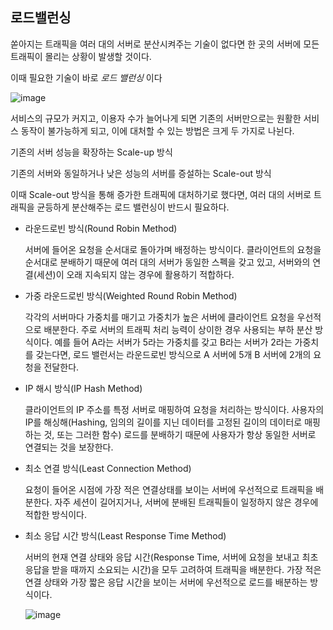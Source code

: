 ## 로드밸런싱

쏟아지는 트래픽을 여러 대의 서버로 분산시켜주는 기술이 없다면 한 곳의 서버에 모든 트래픽이 몰리는 상황이 발생할 것이다.

이때 필요한 기술이 바로 _로드 밸런싱_ 이다

![image](https://user-images.githubusercontent.com/57666307/203906605-9d402b55-d9f3-4c1a-96aa-ec172226574f.png)


서비스의 규모가 커지고, 이용자 수가 늘어나게 되면 기존의 서버만으로는 원활한 서비스 동작이 불가능하게 되고, 이에 대처할 수 있는 방법은 크게 두 가지로 나뉜다.

기존의 서버 성능을 확장하는 Scale-up 방식

기존의 서버와 동일하거나 낮은 성능의 서버를 증설하는 Scale-out 방식

이때 Scale-out 방식을 통해 증가한 트래픽에 대처하기로 했다면, 여러 대의 서버로 트래픽을 균등하게 분산해주는 로드 밸런싱이 반드시 필요하다.

- 라운드로빈 방식(Round Robin Method)

  서버에 들어온 요청을 순서대로 돌아가며 배정하는 방식이다. 클라이언트의 요청을 순서대로 분배하기 때문에 여러 대의 서버가 동일한 스펙을 갖고 있고, 서버와의 연결(세션)이 오래 지속되지 않는 경우에 활용하기 적합하다.

- 가중 라운드로빈 방식(Weighted Round Robin Method)

  각각의 서버마다 가중치를 매기고 가중치가 높은 서버에 클라이언트 요청을 우선적으로 배분한다. 주로 서버의 트래픽 처리 능력이 상이한 경우 사용되는 부하 분산 방식이다. 예를 들어 A라는 서버가 5라는 가중치를 갖고 B라는 서버가 2라는 가중치를 갖는다면, 로드 밸런서는 라운드로빈 방식으로 A 서버에 5개 B 서버에 2개의 요청을 전달한다.

- IP 해시 방식(IP Hash Method)

  클라이언트의 IP 주소를 특정 서버로 매핑하여 요청을 처리하는 방식이다. 사용자의 IP를 해싱해(Hashing, 임의의 길이를 지닌 데이터를 고정된 길이의 데이터로 매핑하는 것, 또는 그러한 함수) 로드를 분배하기 때문에 사용자가 항상 동일한 서버로 연결되는 것을 보장한다.

- 최소 연결 방식(Least Connection Method)

  요청이 들어온 시점에 가장 적은 연결상태를 보이는 서버에 우선적으로 트래픽을 배분한다. 자주 세션이 길어지거나, 서버에 분배된 트래픽들이 일정하지 않은 경우에 적합한 방식이다.

- 최소 응답 시간 방식(Least Response Time Method)

  서버의 현재 연결 상태와 응답 시간(Response Time, 서버에 요청을 보내고 최초 응답을 받을 때까지 소요되는 시간)을 모두 고려하여 트래픽을 배분한다. 가장 적은 연결 상태와 가장 짧은 응답 시간을 보이는 서버에 우선적으로 로드를 배분하는 방식이다.
  
  ![image](https://user-images.githubusercontent.com/57666307/203906950-d8cb322e-b9f9-4543-af71-d8eba59cb771.png)
